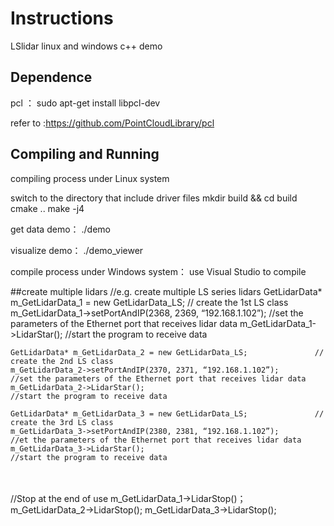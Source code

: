 # Instructions

LSlidar  linux and windows  c++ demo

## Dependence

pcl ： sudo apt-get install libpcl-dev

refer to :https://github.com/PointCloudLibrary/pcl

## Compiling and Running

compiling process under Linux system

switch to the directory that include driver files
mkdir build && cd build
cmake ..
make -j4

get data demo： ./demo

visualize demo： ./demo_viewer



compile process under Windows system：
use Visual Studio to compile

##create multiple lidars
//e.g. create multiple LS series lidars
	GetLidarData* m_GetLidarData_1 = new GetLidarData_LS;				//  create the 1st LS class
	m_GetLidarData_1->setPortAndIP(2368, 2369, “192.168.1.102”);		//set the parameters of the Ethernet port that receives lidar data
	m_GetLidarData_1->LidarStar();										//start the program to receive data
	

	GetLidarData* m_GetLidarData_2 = new GetLidarData_LS;				// create the 2nd LS class
	m_GetLidarData_2->setPortAndIP(2370, 2371, “192.168.1.102”);		//set the parameters of the Ethernet port that receives lidar data
	m_GetLidarData_2->LidarStar();										//start the program to receive data
	
	GetLidarData* m_GetLidarData_3 = new GetLidarData_LS;				//  create the 3rd LS class
	m_GetLidarData_3->setPortAndIP(2380, 2381, “192.168.1.102”);		//et the parameters of the Ethernet port that receives lidar data
	m_GetLidarData_3->LidarStar();										//start the program to receive data


​	
​	
	//Stop at the end of use
	m_GetLidarData_1->LidarStop()；
	m_GetLidarData_2->LidarStop();
	m_GetLidarData_3->LidarStop();